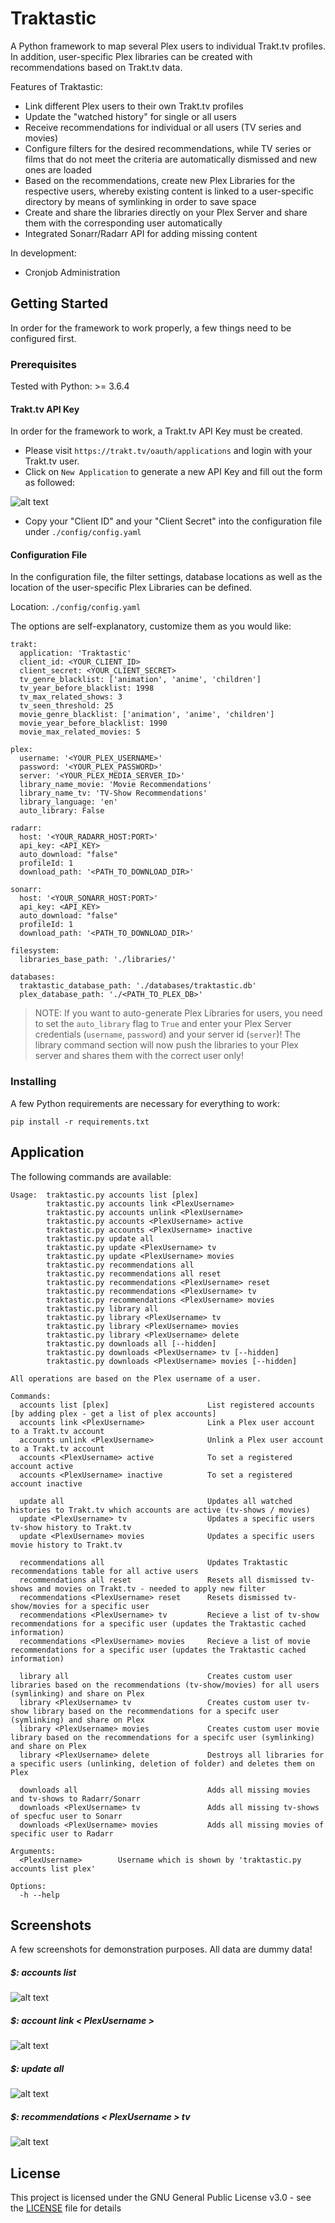 # Traktastic

A Python framework to map several Plex users to individual Trakt.tv profiles. In addition, user-specific Plex libraries can be created with recommendations based on Trakt.tv data.

Features of Traktastic:
- Link different Plex users to their own Trakt.tv profiles
- Update the "watched history" for single or all users
- Receive recommendations for individual or all users (TV series and movies)
- Configure filters for the desired recommendations, while TV series or films that do not meet the criteria are automatically dismissed and new ones are loaded
- Based on the recommendations, create new Plex Libraries for the respective users, whereby existing content is linked to a user-specific directory by means of symlinking in order to save space
- Create and share the libraries directly on your Plex Server and share them with the corresponding user automatically
- Integrated Sonarr/Radarr API for adding missing content

In development:
- Cronjob Administration


## Getting Started

In order for the framework to work properly, a few things need to be configured first.

### Prerequisites

Tested with Python: >= 3.6.4

#### Trakt.tv API Key

In order for the framework to work, a Trakt.tv API Key must be created.

- Please visit ```https://trakt.tv/oauth/applications``` and login with your Trakt.tv user.
- Click on ```New Application``` to generate a new API Key and fill out the form as followed:

![alt text](https://github.com/h1f0x/Traktastic/blob/master/images/001.png?raw=true)

- Copy your "Client ID" and your "Client Secret" into the configuration file under ```./config/config.yaml```

#### Configuration File

In the configuration file, the filter settings, database locations as well as the location of the user-specific Plex Libraries can be defined.

Location: ```./config/config.yaml```

The options are self-explanatory, customize them as you would like:

```
trakt:
  application: 'Traktastic'
  client_id: <YOUR_CLIENT_ID>
  client_secret: <YOUR_CLIENT_SECRET>
  tv_genre_blacklist: ['animation', 'anime', 'children']
  tv_year_before_blacklist: 1998
  tv_max_related_shows: 3
  tv_seen_threshold: 25
  movie_genre_blacklist: ['animation', 'anime', 'children']
  movie_year_before_blacklist: 1990
  movie_max_related_movies: 5

plex:
  username: '<YOUR_PLEX_USERNAME>'
  password: '<YOUR_PLEX_PASSWORD>'
  server: '<YOUR_PLEX_MEDIA_SERVER_ID>'
  library_name_movie: 'Movie Recommendations'
  library_name_tv: 'TV-Show Recommendations'
  library_language: 'en'
  auto_library: False
  
radarr:
  host: '<YOUR_RADARR_HOST:PORT>'
  api_key: <API_KEY>
  auto_download: "false"
  profileId: 1
  download_path: '<PATH_TO_DOWNLOAD_DIR>'

sonarr:
  host: '<YOUR_SONARR_HOST:PORT>'
  api_key: <API_KEY>
  auto_download: "false"
  profileId: 1
  download_path: '<PATH_TO_DOWNLOAD_DIR>'

filesystem:
  libraries_base_path: './libraries/'

databases:
  traktastic_database_path: './databases/traktastic.db'
  plex_database_path: './<PATH_TO_PLEX_DB>'
```

> NOTE: If you want to auto-generate Plex Libraries for users, you need to set the ``auto_library`` flag to ```True``` and enter your Plex Server credentials (```username```, ```password```) and your server id (```server```)! The library command section will now push the libraries to your Plex server and shares them with the correct user only!

### Installing

A few Python requirements are necessary for everything to work:

```
pip install -r requirements.txt
```

## Application

The following commands are available:

```
Usage:  traktastic.py accounts list [plex]
        traktastic.py accounts link <PlexUsername>
        traktastic.py accounts unlink <PlexUsername>
        traktastic.py accounts <PlexUsername> active
        traktastic.py accounts <PlexUsername> inactive
        traktastic.py update all
        traktastic.py update <PlexUsername> tv
        traktastic.py update <PlexUsername> movies
        traktastic.py recommendations all
        traktastic.py recommendations all reset
        traktastic.py recommendations <PlexUsername> reset
        traktastic.py recommendations <PlexUsername> tv
        traktastic.py recommendations <PlexUsername> movies
        traktastic.py library all
        traktastic.py library <PlexUsername> tv
        traktastic.py library <PlexUsername> movies
        traktastic.py library <PlexUsername> delete
        traktastic.py downloads all [--hidden]
        traktastic.py downloads <PlexUsername> tv [--hidden]
        traktastic.py downloads <PlexUsername> movies [--hidden]

All operations are based on the Plex username of a user.

Commands:
  accounts list [plex]                      List registered accounts [by adding plex - get a list of plex accounts]
  accounts link <PlexUsername>              Link a Plex user account to a Trakt.tv account
  accounts unlink <PlexUsername>            Unlink a Plex user account to a Trakt.tv account
  accounts <PlexUsername> active            To set a registered account active
  accounts <PlexUsername> inactive          To set a registered account inactive

  update all                                Updates all watched histories to Trakt.tv which accounts are active (tv-shows / movies)
  update <PlexUsername> tv                  Updates a specific users tv-show history to Trakt.tv
  update <PlexUsername> movies              Updates a specific users movie history to Trakt.tv

  recommendations all                       Updates Traktastic recommendations table for all active users
  recommendations all reset                 Resets all dismissed tv-shows and movies on Trakt.tv - needed to apply new filter
  recommendations <PlexUsername> reset      Resets dismissed tv-show/movies for a specific user
  recommendations <PlexUsername> tv         Recieve a list of tv-show recommendations for a specific user (updates the Traktastic cached information)
  recommendations <PlexUsername> movies     Recieve a list of movie recommendations for a specific user (updates the Traktastic cached information)

  library all                               Creates custom user libraries based on the recommendations (tv-show/movies) for all users (symlinking) and share on Plex
  library <PlexUsername> tv                 Creates custom user tv-show library based on the recommendations for a specifc user (symlinking) and share on Plex
  library <PlexUsername> movies             Creates custom user movie library based on the recommendations for a specifc user (symlinking) and share on Plex
  library <PlexUsername> delete             Destroys all libraries for a specific users (unlinking, deletion of folder) and deletes them on Plex
  
  downloads all                             Adds all missing movies and tv-shows to Radarr/Sonarr
  downloads <PlexUsername> tv               Adds all missing tv-shows of specfuc user to Sonarr
  downloads <PlexUsername> movies           Adds all missing movies of specific user to Radarr
  
Arguments:
  <PlexUsername>        Username which is shown by 'traktastic.py accounts list plex'

Options:
  -h --help
```

## Screenshots

A few screenshots for demonstration purposes. All data are dummy data!

##### $: accounts list
![alt text](https://github.com/h1f0x/Traktastic/blob/master/images/002.png?raw=true)

##### $: account link < PlexUsername >
![alt text](https://github.com/h1f0x/Traktastic/blob/master/images/004.png?raw=true)

##### $: update all
![alt text](https://github.com/h1f0x/Traktastic/blob/master/images/003.png?raw=true)

##### $: recommendations < PlexUsername > tv 
![alt text](https://github.com/h1f0x/Traktastic/blob/master/images/005.png?raw=true)



## License

This project is licensed under the GNU General Public License v3.0 - see the [LICENSE](LICENSE) file for details


